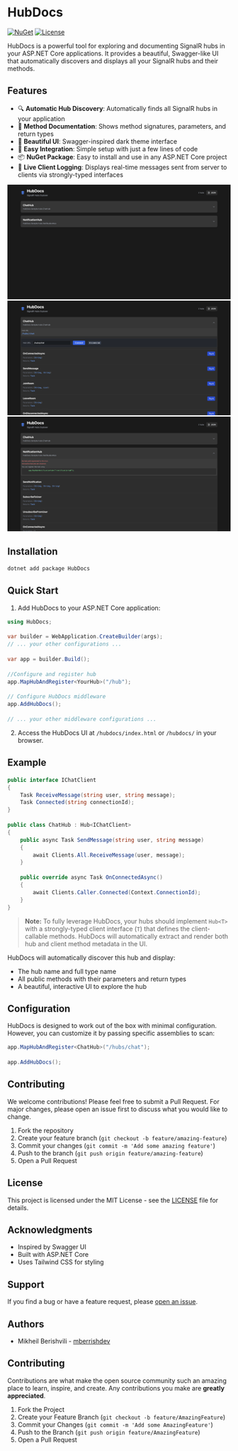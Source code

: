 # HubDocs

[![NuGet](https://img.shields.io/nuget/v/HubDocs.svg)](https://www.nuget.org/packages/HubDocs)
[![License](https://img.shields.io/github/license/mberrishdev/HubDocs)](LICENSE)

HubDocs is a powerful tool for exploring and documenting SignalR hubs in your ASP.NET Core applications. It provides a beautiful, Swagger-like UI that automatically discovers and displays all your SignalR hubs and their methods.

## Features

- 🔍 **Automatic Hub Discovery**: Automatically finds all SignalR hubs in your application
- 📝 **Method Documentation**: Shows method signatures, parameters, and return types
- 🎨 **Beautiful UI**: Swagger-inspired dark theme interface
- 🔌 **Easy Integration**: Simple setup with just a few lines of code
- 📦 **NuGet Package**: Easy to install and use in any ASP.NET Core project
- 📡 **Live Client Logging**: Displays real-time messages sent from server to clients via strongly-typed interfaces

![Screenshot](https://raw.githubusercontent.com/mberrishdev/HubDocs/main/docs/screenshots/screenshot1.png)
![Screenshot](https://raw.githubusercontent.com/mberrishdev/HubDocs/main/docs/screenshots/screenshot2.png)
![Screenshot](https://raw.githubusercontent.com/mberrishdev/HubDocs/main/docs/screenshots/screenshot3.png)

## Installation

```bash
dotnet add package HubDocs
```

## Quick Start

1. Add HubDocs to your ASP.NET Core application:

```csharp
using HubDocs;

var builder = WebApplication.CreateBuilder(args);
// ... your other configurations ...

var app = builder.Build();

//Configure and register hub
app.MapHubAndRegister<YourHub>("/hub");

// Configure HubDocs middleware
app.AddHubDocs();

// ... your other middleware configurations ...
```

2. Access the HubDocs UI at `/hubdocs/index.html` or `/hubdocs/` in your browser.

## Example

```csharp
public interface IChatClient
{
    Task ReceiveMessage(string user, string message);
    Task Connected(string connectionId);
}

public class ChatHub : Hub<IChatClient>
{
    public async Task SendMessage(string user, string message)
    {
        await Clients.All.ReceiveMessage(user, message);
    }

    public override async Task OnConnectedAsync()
    {
        await Clients.Caller.Connected(Context.ConnectionId);
    }
}
```

> **Note:** To fully leverage HubDocs, your hubs should implement `Hub<T>` with a strongly-typed client interface (`T`) that defines the client-callable methods. HubDocs will automatically extract and render both hub and client method metadata in the UI.

HubDocs will automatically discover this hub and display:
- The hub name and full type name
- All public methods with their parameters and return types
- A beautiful, interactive UI to explore the hub

## Configuration

HubDocs is designed to work out of the box with minimal configuration. However, you can customize it by passing specific assemblies to scan:

```csharp
app.MapHubAndRegister<ChatHub>("/hubs/chat");

app.AddHubDocs();
```

## Contributing

We welcome contributions! Please feel free to submit a Pull Request. For major changes, please open an issue first to discuss what you would like to change.

1. Fork the repository
2. Create your feature branch (`git checkout -b feature/amazing-feature`)
3. Commit your changes (`git commit -m 'Add some amazing feature'`)
4. Push to the branch (`git push origin feature/amazing-feature`)
5. Open a Pull Request

## License

This project is licensed under the MIT License - see the [LICENSE](LICENSE) file for details.

## Acknowledgments

- Inspired by Swagger UI
- Built with ASP.NET Core
- Uses Tailwind CSS for styling

## Support

If you find a bug or have a feature request, please [open an issue](https://github.com/mberrishdev/HubDocs/issues).

## Authors

- Mikheil Berishvili - [mberrishdev](https://github.com/mberrishdev)

## Contributing

Contributions are what make the open source community such an amazing place to learn, inspire, and create. Any contributions you make are **greatly appreciated**.

1. Fork the Project
2. Create your Feature Branch (`git checkout -b feature/AmazingFeature`)
3. Commit your Changes (`git commit -m 'Add some AmazingFeature'`)
4. Push to the Branch (`git push origin feature/AmazingFeature`)
5. Open a Pull Request 